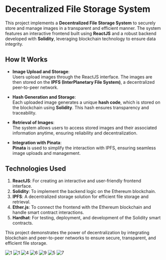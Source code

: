 # Decentralized File Storage System  

This project implements a **Decentralized File Storage System** to securely store and manage images in a transparent and efficient manner. The system features an interactive frontend built using **ReactJS** and a robust backend developed with **Solidity**, leveraging blockchain technology to ensure data integrity.  

## How It Works  
- **Image Upload and Storage**:  
  Users upload images through the ReactJS interface. The images are then stored on the **IPFS (InterPlanetary File System)**, a decentralized peer-to-peer network.  

- **Hash Generation and Storage**:  
  Each uploaded image generates a unique **hash code**, which is stored on the blockchain using **Solidity**. This hash ensures transparency and traceability.  

- **Retrieval of Images**:  
  The system allows users to access stored images and their associated information anytime, ensuring reliability and decentralization.  

- **Integration with Pinata**:  
  **Pinata** is used to simplify the interaction with IPFS, ensuring seamless image uploads and management.  

## Technologies Used  
1. **ReactJS**: For creating an interactive and user-friendly frontend interface.  
2. **Solidity**: To implement the backend logic on the Ethereum blockchain.  
3. **IPFS**: A decentralized storage solution for efficient file storage and retrieval.  
4. **Ether.js**: To connect the frontend with the Ethereum blockchain and handle smart contract interactions.  
5. **Hardhat**: For testing, deployment, and development of the Solidity smart contracts.  

This project demonstrates the power of decentralization by integrating blockchain and peer-to-peer networks to ensure secure, transparent, and efficient file storage.  

![1](https://github.com/user-attachments/assets/29090f9f-bfd9-44b1-8db6-68c7c7bde3e9)
![1](https://github.com/user-attachments/assets/2723e9a3-3504-4eb3-a799-96eebd70e325)
![4](https://github.com/user-attachments/assets/0aff97ea-6621-449e-93a8-980caa9c8fd6)
![6](https://github.com/user-attachments/assets/b924aa44-e146-4a3d-83f0-889bd9220399)
![9](https://github.com/user-attachments/assets/3027b0c1-5bae-46e9-93d0-713c141ea3cf)
![5](https://github.com/user-attachments/assets/c5b19283-1fba-48c5-8601-2d78e49ed3b1)
![7](https://github.com/user-attachments/assets/ad4ccda2-a719-4086-bb86-e3bf28cd16b3)



